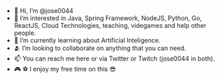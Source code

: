 - 👋 Hi, I’m @jose0044
- 👀 I’m interested in Java, Spring Framework, NodeJS, Python, Go, ReactJS, Cloud Technologies, teaching, videgames and help other people.
- 🌱 I’m currently learning about Artificial Inteligence.
- 🫂 I’m looking to collaborate on anything that you can need.
- 📫 You can reach me here or via Twitter or Twitch (jose0044 in both).
- 🎮 ⚽ I enjoy my free time on this 😎

<!---
jose0044/jose0044 is a ✨ special ✨ repository because its `README.md` (this file) appears on your GitHub profile.
You can click the Preview link to take a look at your changes.
--->

